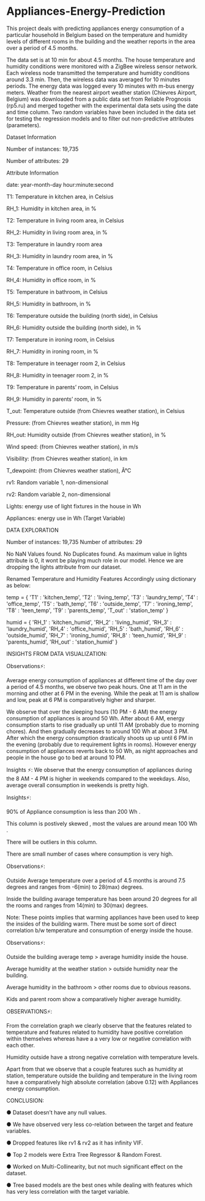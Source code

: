 # Appliances-Energy-Prediction
This project deals with predicting appliances energy consumption of a particular household in Belgium based on the temperature and humidity levels of different rooms in the building and the weather reports in the area over a period of 4.5 months.

The data set is at 10 min for about 4.5 months. The house temperature and humidity conditions were monitored with a ZigBee wireless sensor network. Each wireless node transmitted the temperature and humidity conditions around 3.3 min. Then, the wireless data was averaged for 10 minutes periods. The energy data was logged every 10 minutes with m-bus energy meters. Weather from the nearest airport weather station (Chievres Airport, Belgium) was downloaded from a public data set from Reliable Prognosis (rp5.ru) and merged together with the experimental data sets using the date and time column. Two random variables have been included in the data set for testing the regression models and to filter out non-predictive attributes (parameters).

Dataset Information

Number of instances: 19,735

Number of attributes: 29

Attribute Information

date: year-month-day hour:minute:second

T1: Temperature in kitchen area, in Celsius

RH_1: Humidity in kitchen area, in %

T2: Temperature in living room area, in Celsius

RH_2: Humidity in living room area, in %

T3: Temperature in laundry room area

RH_3: Humidity in laundry room area, in %

T4: Temperature in office room, in Celsius

RH_4: Humidity in office room, in %

T5: Temperature in bathroom, in Celsius

RH_5: Humidity in bathroom, in %

T6: Temperature outside the building (north side), in Celsius

RH_6: Humidity outside the building (north side), in %

T7: Temperature in ironing room, in Celsius

RH_7: Humidity in ironing room, in %

T8: Temperature in teenager room 2, in Celsius

RH_8: Humidity in teenager room 2, in %

T9: Temperature in parents’ room, in Celsius

RH_9: Humidity in parents’ room, in %

T_out: Temperature outside (from Chievres weather station), in Celsius

Pressure: (from Chievres weather station), in mm Hg

RH_out: Humidity outside (from Chievres weather station), in %

Wind speed: (from Chievres weather station), in m/s

Visibility: (from Chievres weather station), in km

T_dewpoint: (from Chievres weather station), Â°C

rv1: Random variable 1, non-dimensional

rv2: Random variable 2, non-dimensional

Lights: energy use of light fixtures in the house in Wh

Appliances: energy use in Wh (Target Variable)

DATA EXPLORATION

Number of instances: 19,735 Number of attributes: 29

No NaN Values found. No Duplicates found. As maximum value in lights attribute is 0, it wont be playing much role in our model. Hence we are dropping the lights attribute from our dataset.

Renamed Temperature and Humidity Features Accordingly using dictionary as below:

temp = { 'T1' : 'kitchen_temp', 'T2' : 'living_temp', 'T3' : 'laundry_temp', 'T4' : 'office_temp', 'T5' : 'bath_temp', 'T6' : 'outside_temp', 'T7' : 'ironing_temp', 'T8' : 'teen_temp', 'T9' : 'parents_temp', 'T_out' : 'station_temp' }

humid = { 'RH_1' : 'kitchen_humid', 'RH_2' : 'living_humid', 'RH_3' : 'laundry_humid', 'RH_4' : 'office_humid', 'RH_5' : 'bath_humid', 'RH_6' : 'outside_humid', 'RH_7' : 'ironing_humid', 'RH_8' : 'teen_humid', 'RH_9' : 'parents_humid', 'RH_out' : 'station_humid' }

INSIGHTS FROM DATA VISUALIZATION:

Observations⚡:

Average energy consumption of appliances at different time of the day over a period of 4.5 months, we observe two peak hours. One at 11 am in the morning and other at 6 PM in the evening. While the peak at 11 am is shallow and low, peak at 6 PM is comparatively higher and sharper.

We observe that over the sleeping hours (10 PM - 6 AM) the energy consumption of appliances is around 50 Wh. After about 6 AM, energy consumption starts to rise gradually up until 11 AM (probably due to morning chores). And then gradually decreases to around 100 Wh at about 3 PM. After which the energy consumption drastically shoots up up until 6 PM in the evening (probably due to requirement lights in rooms). However energy consumption of appliances reverts back to 50 Wh, as night approaches and people in the house go to bed at around 10 PM.

Insights ⚡: We observe that the energy consumption of appliances during the 8 AM - 4 PM is higher in weekends compared to the weekdays. Also, average overall consumption in weekends is pretty high.

Insights⚡:

90% of Appliance consumption is less than 200 Wh .

This column is postively skewed , most the values are around mean 100 Wh .

There will be outliers in this column.

There are small number of cases where consumption is very high.

Observations⚡:

Outside Average temperature over a period of 4.5 months is around 7.5 degrees and ranges from -6(min) to 28(max) degrees.

Inside the building avarage temperature has been around 20 degrees for all the rooms and ranges from 14(min) to 30(max) degrees.

Note: These points implies that warming appliances have been used to keep the insides of the building warm. There must be some sort of direct correlation b/w temperature and consumption of energy inside the house.

Observations⚡:

Outside the building average temp > average humidity inside the house.

Average humidity at the weather station > outside humidity near the building.

Average humidity in the bathroom > other rooms due to obvious reasons.

Kids and parent room show a comparatively higher average humidity.

OBSERVATIONS⚡:

From the correlation graph we clearly observe that the features related to temperature and features related to humidity have positive correlation within themselves whereas have a a very low or negative correlation with each other.

Humidity outside have a strong negative correlation with temperature levels.

Apart from that we observe that a couple features such as humidity at station, temperature outside the building and temperature in the living room have a comparatively high absolute correlation (above 0.12) with Appliances energy consumption.

CONCLUSION:

● Dataset doesn’t have any null values.

● We have observed very less co-relation between the target and feature variables.

● Dropped features like rv1 & rv2 as it has infinity VIF.

● Top 2 models were Extra Tree Regressor & Random Forest.

● Worked on Multi-Collinearity, but not much significant effect on the dataset.

● Tree based models are the best ones while dealing with features which has very less correlation with the target variable.

